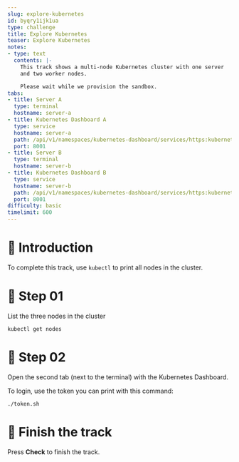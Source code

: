 ```yaml
---
slug: explore-kubernetes
id: byqry1ijk1ua
type: challenge
title: Explore Kubernetes
teaser: Explore Kubernetes
notes:
- type: text
  contents: |-
    This track shows a multi-node Kubernetes cluster with one server
    and two worker nodes.

    Please wait while we provision the sandbox.
tabs:
- title: Server A
  type: terminal
  hostname: server-a
- title: Kubernetes Dashboard A
  type: service
  hostname: server-a
  path: /api/v1/namespaces/kubernetes-dashboard/services/https:kubernetes-dashboard:/proxy/#!/
  port: 8001
- title: Server B
  type: terminal
  hostname: server-b
- title: Kubernetes Dashboard B
  type: service
  hostname: server-b
  path: /api/v1/namespaces/kubernetes-dashboard/services/https:kubernetes-dashboard:/proxy/#!/
  port: 8001
difficulty: basic
timelimit: 600
---
```


👋 Introduction
===============

To complete this track, use `kubectl` to
print all nodes in the cluster.

📄 Step 01
==========

List the three nodes in the cluster

```
kubectl get nodes
```

🧩 Step 02
==========

Open the second tab (next to the terminal) with the Kubernetes Dashboard.

To login, use the token you can print with this command:

```
./token.sh
```

🏁 Finish the track
===================

Press **Check** to finish the track.
